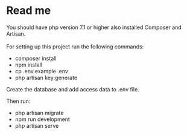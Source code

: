 <h1>Read me</h1>
You should have php version 7.1 or higher also installed Composer and Artisan.
<br>
<br>
For setting up this project run the following commands:

- composer install
- npm install
- cp .env.example .env
- php artisan key:generate

Create the database and add access data to .env file.

Then run:

- php artisan migrate
- npm run development
- php artisan serve

